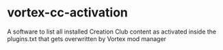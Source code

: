 # vortex-cc-activation
A software to list all installed Creation Club content as activated inside the plugins.txt that gets overwritten by Vortex mod manager
